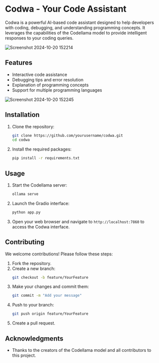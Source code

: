 
# Codwa - Your Code Assistant

Codwa is a powerful AI-based code assistant designed to help developers with coding, debugging, and understanding programming concepts. It leverages the capabilities of the Codellama model to provide intelligent responses to your coding queries.

![Screenshot 2024-10-20 152214](https://github.com/user-attachments/assets/30ec34ff-a880-4d50-98fe-2eb3732f1692)


## Features
- Interactive code assistance
- Debugging tips and error resolution
- Explanation of programming concepts
- Support for multiple programming languages


![Screenshot 2024-10-20 152245](https://github.com/user-attachments/assets/eee2d8de-8194-43dd-82b5-e80a1a9d3e7e)


## Installation
1. Clone the repository:
   ```bash
   git clone https://github.com/yourusername/codwa.git
   cd codwa
   ```
2. Install the required packages:
   ```bash
   pip install -r requirements.txt
   ```

## Usage
1. Start the Codellama server:
   ```bash
   ollama serve
   ```
2. Launch the Gradio interface:
   ```bash
   python app.py
   ```
3. Open your web browser and navigate to `http://localhost:7860` to access the Codwa interface.



## Contributing
We welcome contributions! Please follow these steps:
1. Fork the repository.
2. Create a new branch:
   ```bash
   git checkout -b feature/YourFeature
   ```
3. Make your changes and commit them:
   ```bash
   git commit -m "Add your message"
   ```
4. Push to your branch:
   ```bash
   git push origin feature/YourFeature
   ```
5. Create a pull request.


## Acknowledgments
- Thanks to the creators of the Codellama model and all contributors to this project.
```



